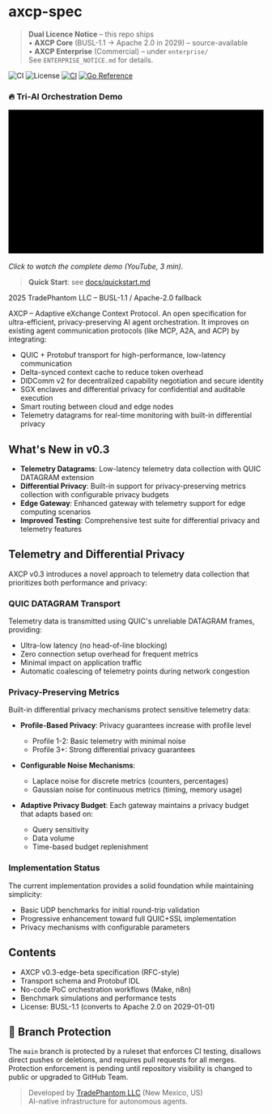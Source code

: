 # axcp-spec

> **Dual Licence Notice** – this repo ships  
> • **AXCP Core** (BUSL-1.1 → Apache 2.0 in 2029) – source-available  
> • **AXCP Enterprise** (Commercial) – under `enterprise/`  
> See `ENTERPRISE_NOTICE.md` for details.

![CI](https://img.shields.io/github/actions/workflow/status/tradephantom/axcp-spec/ci.yml?logo=github)
![License](https://img.shields.io/badge/license-BUSL_1.1-blue)
[![CI](https://github.com/tradephantom/axcp-spec/actions/workflows/ci.yml/badge.svg)](https://github.com/tradephantom/axcp-spec/actions/workflows/ci.yml)
[![Go Reference](https://pkg.go.dev/badge/github.com/tradephantom/axcp-spec/sdk/go.svg)](https://pkg.go.dev/github.com/tradephantom/axcp-spec/sdk/go)

### 🔥 Tri-AI Orchestration Demo  
<a href="https://youtu.be/j9OzbG62BNY" target="_blank">
  <img src="docs/img/tri-ai-preview.gif" alt="Tri-AI demo" width="640">
</a>

*Click to watch the complete demo (YouTube, 3 min).*

> **Quick Start**: see [docs/quickstart.md](docs/quickstart.md)

 2025 TradePhantom LLC – BUSL-1.1 / Apache-2.0 fallback

AXCP – Adaptive eXchange Context Protocol. An open specification for ultra-efficient, privacy-preserving AI agent orchestration.
It improves on existing agent communication protocols (like MCP, A2A, and ACP) by integrating:

- QUIC + Protobuf transport for high-performance, low-latency communication  
- Delta-synced context cache to reduce token overhead  
- DIDComm v2 for decentralized capability negotiation and secure identity  
- SGX enclaves and differential privacy for confidential and auditable execution  
- Smart routing between cloud and edge nodes  
- Telemetry datagrams for real-time monitoring with built-in differential privacy

## What's New in v0.3

- **Telemetry Datagrams**: Low-latency telemetry data collection with QUIC DATAGRAM extension
- **Differential Privacy**: Built-in support for privacy-preserving metrics collection with configurable privacy budgets
- **Edge Gateway**: Enhanced gateway with telemetry support for edge computing scenarios
- **Improved Testing**: Comprehensive test suite for differential privacy and telemetry features

## Telemetry and Differential Privacy

AXCP v0.3 introduces a novel approach to telemetry data collection that prioritizes both performance and privacy:

### QUIC DATAGRAM Transport

Telemetry data is transmitted using QUIC's unreliable DATAGRAM frames, providing:

- Ultra-low latency (no head-of-line blocking)
- Zero connection setup overhead for frequent metrics
- Minimal impact on application traffic
- Automatic coalescing of telemetry points during network congestion

### Privacy-Preserving Metrics

Built-in differential privacy mechanisms protect sensitive telemetry data:

- **Profile-Based Privacy**: Privacy guarantees increase with profile level
  - Profile 1-2: Basic telemetry with minimal noise
  - Profile 3+: Strong differential privacy guarantees
  
- **Configurable Noise Mechanisms**:
  - Laplace noise for discrete metrics (counters, percentages)
  - Gaussian noise for continuous metrics (timing, memory usage)
  
- **Adaptive Privacy Budget**: Each gateway maintains a privacy budget that adapts based on:
  - Query sensitivity
  - Data volume
  - Time-based budget replenishment

### Implementation Status

The current implementation provides a solid foundation while maintaining simplicity:

- Basic UDP benchmarks for initial round-trip validation
- Progressive enhancement toward full QUIC+SSL implementation
- Privacy mechanisms with configurable parameters

## Contents

- AXCP v0.3-edge-beta specification (RFC-style)
- Transport schema and Protobuf IDL  
- No-code PoC orchestration workflows (Make, n8n)  
- Benchmark simulations and performance tests  
- License: BUSL-1.1 (converts to Apache 2.0 on 2029-01-01)

## 🔐 Branch Protection

The `main` branch is protected by a ruleset that enforces CI testing, disallows direct pushes or deletions, and requires pull requests for all merges.  
Protection enforcement is pending until repository visibility is changed to public or upgraded to GitHub Team.

> Developed by [TradePhantom LLC](https://tradephantom.com) (New Mexico, US)  
> AI-native infrastructure for autonomous agents.
